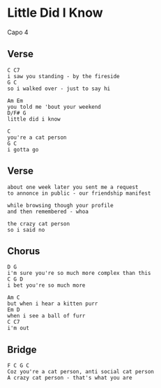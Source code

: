 # Little Did I Know

Capo 4

## Verse
	C C7
	i saw you standing - by the fireside
	G C
	so i walked over - just to say hi

	Am Em
	you told me 'bout your weekend
	D/F# G
	little did i know

	C
	you're a cat person
	G C
	i gotta go

## Verse
	about one week later you sent me a request
	to annonce in public - our friendship manifest

	while browsing though your profile
	and then remembered - whoa

	the crazy cat person
	so i said no

## Chorus
	D G
	i'm sure you're so much more complex than this
	C G D
	i bet you're so much more

	Am C
	but when i hear a kitten purr
	Em D
	when i see a ball of furr
	C C7
	i'm out

## Bridge
	F C G C
	Coz you're a cat person, anti social cat person
	A crazy cat person - that's what you are
